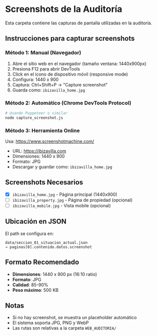 # Screenshots de la Auditoría

Esta carpeta contiene las capturas de pantalla utilizadas en la auditoría.

## Instrucciones para capturar screenshots

### Método 1: Manual (Navegador)

1. Abre el sitio web en el navegador (tamaño ventana: 1440x900px)
2. Presiona F12 para abrir DevTools
3. Click en el icono de dispositivo móvil (responsive mode)
4. Configura: 1440 x 900
5. Captura: Ctrl+Shift+P → "Capture screenshot"
6. Guarda como: `ibizavilla_home.jpg`

### Método 2: Automático (Chrome DevTools Protocol)

```bash
# Usando Puppeteer o similar
node capture_screenshot.js
```

### Método 3: Herramienta Online

Usa: https://www.screenshotmachine.com/
- URL: https://ibizavilla.com
- Dimensiones: 1440 x 900
- Formato: JPG
- Descargar y guardar como: `ibizavilla_home.jpg`

## Screenshots Necesarios

- [X] `ibizavilla_home.jpg` - Página principal (1440x900)
- [ ] `ibizavilla_property.jpg` - Página de propiedad (opcional)
- [ ] `ibizavilla_mobile.jpg` - Vista mobile (opcional)

## Ubicación en JSON

El path se configura en:
```
data/seccion_01_situacion_actual.json
→ paginas[0].contenido.datos.screenshot
```

## Formato Recomendado

- **Dimensiones**: 1440 x 900 px (16:10 ratio)
- **Formato**: JPG
- **Calidad**: 85-90%
- **Peso máximo**: 500 KB

## Notas

- Si no hay screenshot, se muestra un placeholder automático
- El sistema soporta JPG, PNG y WebP
- Las rutas son relativas a la carpeta `WEB_AUDITORIA/`
